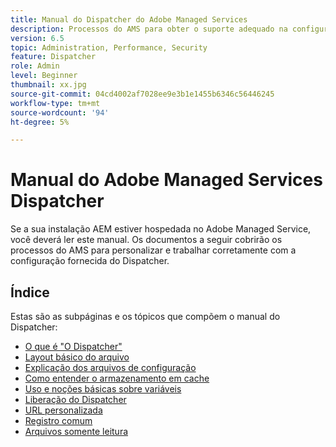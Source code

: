```yaml
---
title: Manual do Dispatcher do Adobe Managed Services
description: Processos do AMS para obter o suporte adequado na configuração do Dispatcher.
version: 6.5
topic: Administration, Performance, Security
feature: Dispatcher
role: Admin
level: Beginner
thumbnail: xx.jpg
source-git-commit: 04cd4002af7028ee9e3b1e1455b6346c56446245
workflow-type: tm+mt
source-wordcount: '94'
ht-degree: 5%

---
```



# Manual do Adobe Managed Services Dispatcher

Se a sua instalação AEM estiver hospedada no Adobe Managed Service, você deverá ler este manual.
Os documentos a seguir cobrirão os processos do AMS para personalizar e trabalhar corretamente com a configuração fornecida do Dispatcher.

## Índice

Estas são as subpáginas e os tópicos que compõem o manual do Dispatcher:

- [O que é &quot;O Dispatcher&quot;](./what-is-the-dispatcher.md)
- [Layout básico do arquivo](./basic-file-layout.md)
- [Explicação dos arquivos de configuração](./explanation-config-files.md)
- [Como entender o armazenamento em cache](./understanding-cache.md)
- [Uso e noções básicas sobre variáveis](./variables.md)
- [Liberação do Dispatcher](./disp-flushing.md)
- [URL personalizada](./disp-vanity-url.md)
- [Registro comum](./common-logs.md)
- [Arquivos somente leitura](./immutable-files.md)
